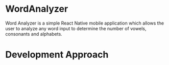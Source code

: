 # WordAnalyzer
Word Analyzer is a simple React Native mobile application which allows the user to analyze any word input to determine the number of vowels, consonants and alphabets.  

# Development Approach
